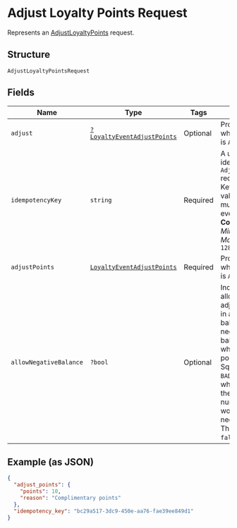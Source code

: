
# Adjust Loyalty Points Request

Represents an [AdjustLoyaltyPoints](../../doc/apis/loyalty.md#adjust-loyalty-points) request.

## Structure

`AdjustLoyaltyPointsRequest`

## Fields

| Name | Type | Tags | Description | Getter | Setter |
|  --- | --- | --- | --- | --- | --- |
| `adjust` | [`?LoyaltyEventAdjustPoints`](../../doc/models/loyalty-event-adjust-points.md) | Optional | Provides metadata when the event `type` is `ADJUST_POINTS`. | getAdjust(): ?LoyaltyEventAdjustPoints | setAdjust(?LoyaltyEventAdjustPoints adjust): void |
| `idempotencyKey` | `string` | Required | A unique string that identifies this `AdjustLoyaltyPoints` request.<br>Keys can be any valid string, but must be unique for every request.<br>**Constraints**: *Minimum Length*: `1`, *Maximum Length*: `128` | getIdempotencyKey(): string | setIdempotencyKey(string idempotencyKey): void |
| `adjustPoints` | [`LoyaltyEventAdjustPoints`](../../doc/models/loyalty-event-adjust-points.md) | Required | Provides metadata when the event `type` is `ADJUST_POINTS`. | getAdjustPoints(): LoyaltyEventAdjustPoints | setAdjustPoints(LoyaltyEventAdjustPoints adjustPoints): void |
| `allowNegativeBalance` | `?bool` | Optional | Indicates whether to allow a negative adjustment to result in a negative balance. If `true`, a negative<br>balance is allowed when subtracting points. If `false`, Square returns a `BAD_REQUEST` error when subtracting<br>the specified number of points would result in a negative balance. The default value is `false`. | getAllowNegativeBalance(): ?bool | setAllowNegativeBalance(?bool allowNegativeBalance): void |

## Example (as JSON)

```json
{
  "adjust_points": {
    "points": 10,
    "reason": "Complimentary points"
  },
  "idempotency_key": "bc29a517-3dc9-450e-aa76-fae39ee849d1"
}
```


